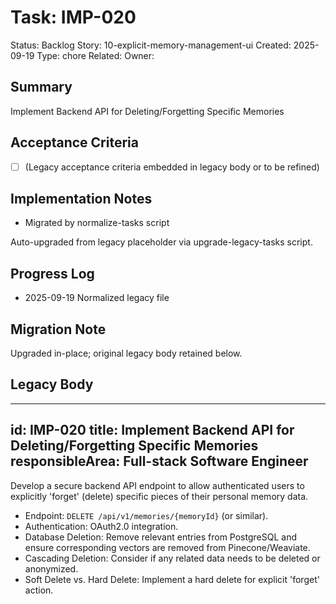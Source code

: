 # Task: IMP-020
Status: Backlog
Story: 10-explicit-memory-management-ui
Created: 2025-09-19
Type: chore
Related:
Owner:

## Summary
Implement Backend API for Deleting/Forgetting Specific Memories

## Acceptance Criteria
- [ ] (Legacy acceptance criteria embedded in legacy body or to be refined)

## Implementation Notes
- Migrated by normalize-tasks script

Auto-upgraded from legacy placeholder via upgrade-legacy-tasks script.

## Progress Log
- 2025-09-19 Normalized legacy file

## Migration Note
Upgraded in-place; original legacy body retained below.

## Legacy Body
---
id: IMP-020
title: Implement Backend API for Deleting/Forgetting Specific Memories
responsibleArea: Full-stack Software Engineer
---
Develop a secure backend API endpoint to allow authenticated users to explicitly 'forget' (delete) specific pieces of their personal memory data.
*   Endpoint: `DELETE /api/v1/memories/{memoryId}` (or similar).
*   Authentication: OAuth2.0 integration.
*   Database Deletion: Remove relevant entries from PostgreSQL and ensure corresponding vectors are removed from Pinecone/Weaviate.
*   Cascading Deletion: Consider if any related data needs to be deleted or anonymized.
*   Soft Delete vs. Hard Delete: Implement a hard delete for explicit 'forget' action.